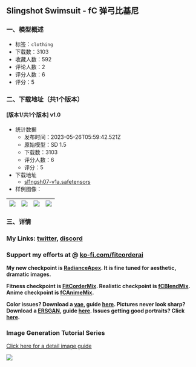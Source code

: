 ## Slingshot Swimsuit - fC 弹弓比基尼
### 一、模型概述

- 标签：`clothing`
- 下载数：3103
- 收藏人数：592
- 评论人数：2
- 评分人数：6
- 评分：5

### 二、下载地址（共1个版本）

#### [版本1/共1个版本] v1.0

- 统计数据
  - 发布时间：2023-05-26T05:59:42.521Z
  - 原始模型：SD 1.5
  - 下载数：3103
  - 评分人数：6
  - 评分：5
- 下载地址
  - [sl1ngsh07-v1a.safetensors](https://civitai.com/api/download/models/78267)
- 样例图像：

| <img src="https://image.civitai.com/xG1nkqKTMzGDvpLrqFT7WA/b372a8a8-6523-486c-b715-0d55100cce14/width=450/877857.jpeg" /> | <img src="https://image.civitai.com/xG1nkqKTMzGDvpLrqFT7WA/da9d07b0-3409-4bf3-bef3-d7ae88e4ffdf/width=450/877973.jpeg" /> | <img src="https://image.civitai.com/xG1nkqKTMzGDvpLrqFT7WA/93f805fe-a9e1-4ad7-8e3f-a3aad8131e99/width=450/877819.jpeg" /> | <img src="https://image.civitai.com/xG1nkqKTMzGDvpLrqFT7WA/e155c7ae-b690-45bb-a225-228e1ff8de11/width=450/877959.jpeg" /> |
| ---- | ---- | ---- | ---- |


### 三、详情
<h3 id="heading-14"><strong>My Links: </strong><a target="_blank" rel="ugc" href="https://twitter.com/fitCorderAI"><strong>twitter</strong></a><strong>, </strong><a target="_blank" rel="ugc" href="https://discord.gg/v8wqjWc9Eh"><strong>discord</strong></a></h3><h3 id="heading-8"><strong>Support my efforts at @ </strong><a target="_blank" rel="ugc" href="http://ko-fi.com/fitcorderai"><strong>ko-fi.com/fitcorderai</strong></a></h3><p><strong>My new checkpoint is </strong><a target="_blank" rel="ugc" href="https://civitai.com/models/79409/fcradianceapex-radiance-collection"><strong>RadianceApex</strong></a><strong>. It is fine tuned for aesthetic, dramatic images.</strong></p><p><strong>Fitness checkpoint is </strong><a target="_blank" rel="ugc" href="https://civitai.com/models/55036/fitcordermix-16-fc"><strong>FitCorderMix</strong></a><strong>. Realistic checkpoint is </strong><a target="_blank" rel="ugc" href="https://civitai.com/models/64541"><strong>fCBlendMix</strong></a><strong>. Anime checkpoint is </strong><a target="_blank" rel="ugc" href="https://civitai.com/models/64548/"><strong>fCAnimeMix</strong></a><strong>.</strong></p><p><strong>Color issues? Download a </strong><a target="_blank" rel="ugc" href="https://civitai.com/models/78342/fix-your-colors-vae"><strong>vae</strong></a><strong>, guide </strong><a target="_blank" rel="ugc" href="https://civitai.com/models/78342/fix-your-colors-vae"><strong>here</strong></a><strong>. Pictures never look sharp? Download a </strong><a target="_blank" rel="ugc" href="https://civitai.com/models/78396/fix-your-blur-hires-models"><strong>ERSGAN</strong></a><strong>, guide </strong><a target="_blank" rel="ugc" href="https://civitai.com/articles/73/fix-your-blur-hires"><strong>here</strong></a><strong>. Issues getting good portraits? Click </strong><a target="_blank" rel="ugc" href="https://civitai.com/models/81575/amazing-embeddings-fcportrait"><strong>here</strong></a><strong>.</strong></p><h3 id="heading-2">Image Generation Tutorial Series</h3><p><a target="_blank" rel="ugc" href="https://civitai.com/articles/160">Click here for a detail image guide</a></p><p><img src="https://image.civitai.com/xG1nkqKTMzGDvpLrqFT7WA/8f13afcf-3b69-41a5-a912-f5fcc1d55385/width=525/8f13afcf-3b69-41a5-a912-f5fcc1d55385.jpeg" /></p>